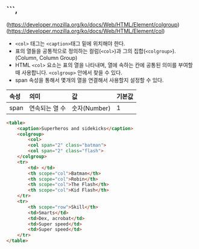 ## ```<colgroup>, <col />
(https://developer.mozilla.org/ko/docs/Web/HTML/Element/colgroup)
(https://developer.mozilla.org/ko/docs/Web/HTML/Element/col)

- ```<col>``` 태그는 ```<caption>```태그 밑에 위치해야 한다.
- 표의 열들을 공통적으로 정의하는 컬럼(```<col>```)과 그의 집합(```<colgroup>```). (Column, Column Group)
- HTML ```<col>``` 요소는 표의 열을 나타내며, 열에 속하는 칸에 공통된 의미를 부여할 때 사용합니다. ```<colgroup>``` 안에서 찾을 수 있다.
- span 속성을 통해서 몇개의 열을 연결해서 사용할지 설정할 수 있다.

|속성|의미|값|기본값|
|:--|:--|:--|:--|
|span|연속되는 열 수|숫자(Number)|1|

```html
<table>
    <caption>Superheros and sidekicks</caption>
    <colgroup>
        <col>
        <col span="2" class="batman">
        <col span="2" class="flash">
    </colgroup>
    <tr>
        <td> </td>
        <th scope="col">Batman</th>
        <th scope="col">Robin</th>
        <th scope="col">The Flash</th>
        <th scope="col">Kid Flash</th>
    </tr>
    <tr>
        <th scope="row">Skill</th>
        <td>Smarts</td>
        <td>Dex, acrobat</td>
        <td>Super speed</td>
        <td>Super speed</td>
    </tr>
</table>
```